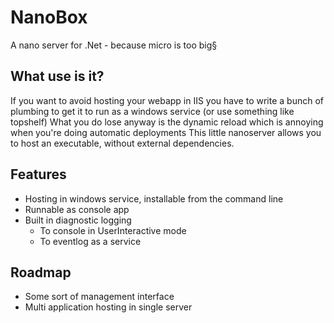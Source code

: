 # NanoBox
A  nano server for .Net - because micro is too big§
## What use is it?
If you want to avoid hosting your webapp in IIS you have to write a bunch of plumbing to get it to run as a windows service (or use something like topshelf)
What you do lose anyway is the dynamic reload which is annoying when you're doing automatic deployments
This little nanoserver allows you to host an executable, without external dependencies.
## Features
* Hosting in windows service, installable from the command line
* Runnable as console app
* Built in diagnostic logging
  * To console in UserInteractive mode
  * To eventlog as a service
  
## Roadmap
* Some sort of management interface
* Multi application hosting in single server
